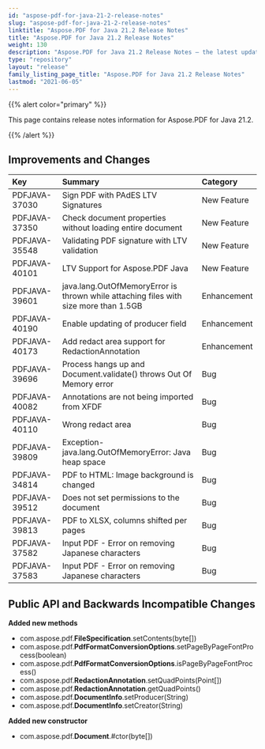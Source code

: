 ```yaml
---
id: "aspose-pdf-for-java-21-2-release-notes"
slug: "aspose-pdf-for-java-21-2-release-notes"
linktitle: "Aspose.PDF for Java 21.2 Release Notes"
title: "Aspose.PDF for Java 21.2 Release Notes"
weight: 130
description: "Aspose.PDF for Java 21.2 Release Notes – the latest updates and fixes."
type: "repository"
layout: "release"
family_listing_page_title: "Aspose.PDF for Java 21.2 Release Notes"
lastmod: "2021-06-05"
---
```


{{% alert color="primary" %}}

This page contains release notes information for Aspose.PDF for Java 21.2.

{{% /alert %}}
## **Improvements and Changes**

|**Key**|**Summary**|**Category**|
| :- | :- | :- |
|PDFJAVA-37030|Sign PDF with PAdES LTV Signatures|New Feature|
|PDFJAVA-37350|Check document properties without loading entire document|New Feature|
|PDFJAVA-35548|Validating PDF signature with LTV validation|New Feature|
|PDFJAVA-40101|LTV Support for Aspose.PDF Java|New Feature|
|PDFJAVA-39601|java.lang.OutOfMemoryError is thrown while attaching files with size more than 1.5GB|Enhancement|
|PDFJAVA-40190|Enable updating of producer field|Enhancement|
|PDFJAVA-40173|Add redact area support for RedactionAnnotation|Enhancement|
|PDFJAVA-39696|Process hangs up and Document.validate() throws Out Of Memory error|Bug|
|PDFJAVA-40082|Annotations are not being imported from XFDF|Bug|
|PDFJAVA-40110|Wrong redact area|Bug|
|PDFJAVA-39809|Exception- java.lang.OutOfMemoryError: Java heap space|Bug|
|PDFJAVA-34814|PDF to HTML: Image background is changed|Bug|
|PDFJAVA-39512|Does not set permissions to the document|Bug|
|PDFJAVA-39813|PDF to XLSX, columns shifted per pages|Bug|
|PDFJAVA-37582|Input PDF - Error on removing Japanese characters|Bug|
|PDFJAVA-37583|Input PDF - Error on removing Japanese characters|Bug|

## **Public API and Backwards Incompatible Changes**


**Added new methods**

- com.aspose.pdf.**FileSpecification**.setContents(byte[])
- com.aspose.pdf.**PdfFormatConversionOptions**.setPageByPageFontProcess(boolean)
- com.aspose.pdf.**PdfFormatConversionOptions**.isPageByPageFontProcess()
- com.aspose.pdf.**RedactionAnnotation**.setQuadPoints(Point[])
- com.aspose.pdf.**RedactionAnnotation**.getQuadPoints()   
- com.aspose.pdf.**DocumentInfo**.setProducer(String)
- com.aspose.pdf.**DocumentInfo**.setCreator(String)

**Added new constructor**

- com.aspose.pdf.**Document**.#ctor(byte[])

